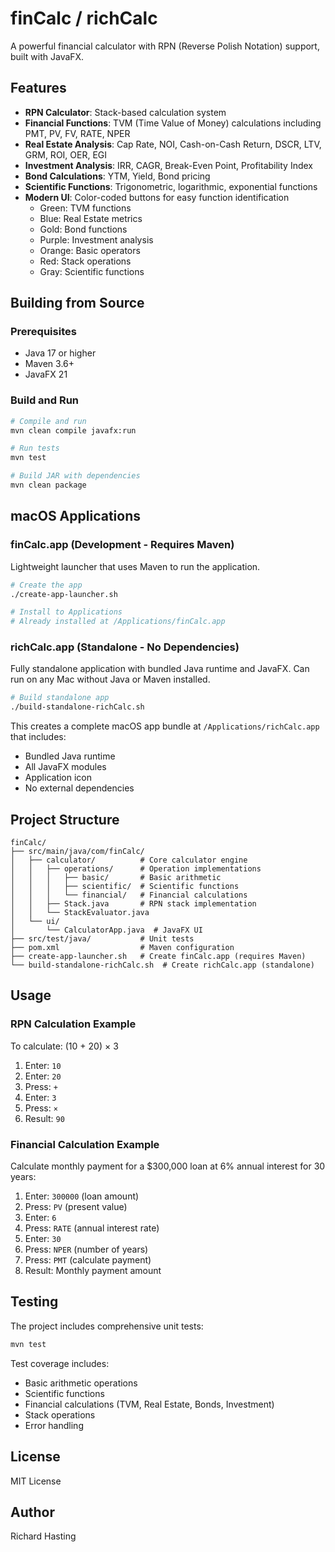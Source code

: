 # finCalc / richCalc

A powerful financial calculator with RPN (Reverse Polish Notation) support, built with JavaFX.

## Features

- **RPN Calculator**: Stack-based calculation system
- **Financial Functions**: TVM (Time Value of Money) calculations including PMT, PV, FV, RATE, NPER
- **Real Estate Analysis**: Cap Rate, NOI, Cash-on-Cash Return, DSCR, LTV, GRM, ROI, OER, EGI
- **Investment Analysis**: IRR, CAGR, Break-Even Point, Profitability Index
- **Bond Calculations**: YTM, Yield, Bond pricing
- **Scientific Functions**: Trigonometric, logarithmic, exponential functions
- **Modern UI**: Color-coded buttons for easy function identification
  - Green: TVM functions
  - Blue: Real Estate metrics
  - Gold: Bond functions
  - Purple: Investment analysis
  - Orange: Basic operators
  - Red: Stack operations
  - Gray: Scientific functions

## Building from Source

### Prerequisites

- Java 17 or higher
- Maven 3.6+
- JavaFX 21

### Build and Run

```bash
# Compile and run
mvn clean compile javafx:run

# Run tests
mvn test

# Build JAR with dependencies
mvn clean package
```

## macOS Applications

### finCalc.app (Development - Requires Maven)

Lightweight launcher that uses Maven to run the application.

```bash
# Create the app
./create-app-launcher.sh

# Install to Applications
# Already installed at /Applications/finCalc.app
```

### richCalc.app (Standalone - No Dependencies)

Fully standalone application with bundled Java runtime and JavaFX. Can run on any Mac without Java or Maven installed.

```bash
# Build standalone app
./build-standalone-richCalc.sh
```

This creates a complete macOS app bundle at `/Applications/richCalc.app` that includes:
- Bundled Java runtime
- All JavaFX modules
- Application icon
- No external dependencies

## Project Structure

```
finCalc/
├── src/main/java/com/finCalc/
│   ├── calculator/          # Core calculator engine
│   │   ├── operations/      # Operation implementations
│   │   │   ├── basic/       # Basic arithmetic
│   │   │   ├── scientific/  # Scientific functions
│   │   │   └── financial/   # Financial calculations
│   │   ├── Stack.java       # RPN stack implementation
│   │   └── StackEvaluator.java
│   └── ui/
│       └── CalculatorApp.java  # JavaFX UI
├── src/test/java/           # Unit tests
├── pom.xml                  # Maven configuration
├── create-app-launcher.sh   # Create finCalc.app (requires Maven)
└── build-standalone-richCalc.sh  # Create richCalc.app (standalone)
```

## Usage

### RPN Calculation Example

To calculate: (10 + 20) × 3

1. Enter: `10`
2. Enter: `20`
3. Press: `+`
4. Enter: `3`
5. Press: `×`
6. Result: `90`

### Financial Calculation Example

Calculate monthly payment for a $300,000 loan at 6% annual interest for 30 years:

1. Enter: `300000` (loan amount)
2. Press: `PV` (present value)
3. Enter: `6`
4. Press: `RATE` (annual interest rate)
5. Enter: `30`
6. Press: `NPER` (number of years)
7. Press: `PMT` (calculate payment)
8. Result: Monthly payment amount

## Testing

The project includes comprehensive unit tests:

```bash
mvn test
```

Test coverage includes:
- Basic arithmetic operations
- Scientific functions
- Financial calculations (TVM, Real Estate, Bonds, Investment)
- Stack operations
- Error handling

## License

MIT License

## Author

Richard Hasting
